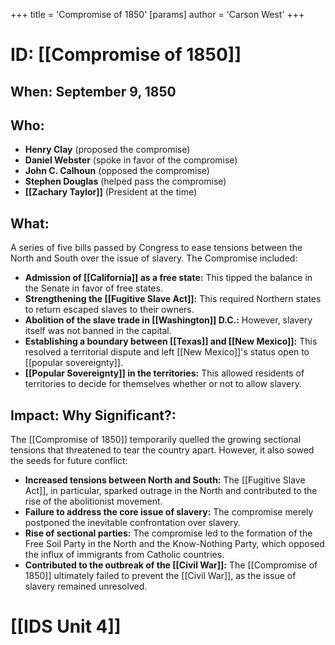 +++
 title = 'Compromise of 1850'
[params]
	author = 'Carson West'
+++
# ID: [[Compromise of 1850]] 
## When: September 9, 1850

## Who: 
* **Henry Clay** (proposed the compromise)
* **Daniel Webster** (spoke in favor of the compromise)
* **John C. Calhoun** (opposed the compromise)
* **Stephen Douglas** (helped pass the compromise)
* **[[Zachary Taylor]]** (President at the time)

## What: 
A series of five bills passed by Congress to ease tensions between the North and South over the issue of slavery. The Compromise included:

* **Admission of [[California]] as a free state:** This tipped the balance in the Senate in favor of free states.
* **Strengthening the [[Fugitive Slave Act]]:** This required Northern states to return escaped slaves to their owners.
* **Abolition of the slave trade in [[Washington]] D.C.:** However, slavery itself was not banned in the capital.
* **Establishing a boundary between [[Texas]] and [[New Mexico]]:** This resolved a territorial dispute and left [[New Mexico]]'s status open to [[popular sovereignty]].
* **[[Popular Sovereignty]] in the territories:** This allowed residents of territories to decide for themselves whether or not to allow slavery.

## Impact: Why Significant?:
The [[Compromise of 1850]] temporarily quelled the growing sectional tensions that threatened to tear the country apart. However, it also sowed the seeds for future conflict:

* **Increased tensions between North and South:** The [[Fugitive Slave Act]], in particular, sparked outrage in the North and contributed to the rise of the abolitionist movement.
* **Failure to address the core issue of slavery:** The compromise merely postponed the inevitable confrontation over slavery.
* **Rise of sectional parties:** The compromise led to the formation of the Free Soil Party in the North and the Know-Nothing Party, which opposed the influx of immigrants from Catholic countries.
* **Contributed to the outbreak of the [[Civil War]]:** The [[Compromise of 1850]] ultimately failed to prevent the [[Civil War]], as the issue of slavery remained unresolved. 

# [[IDS Unit 4]]